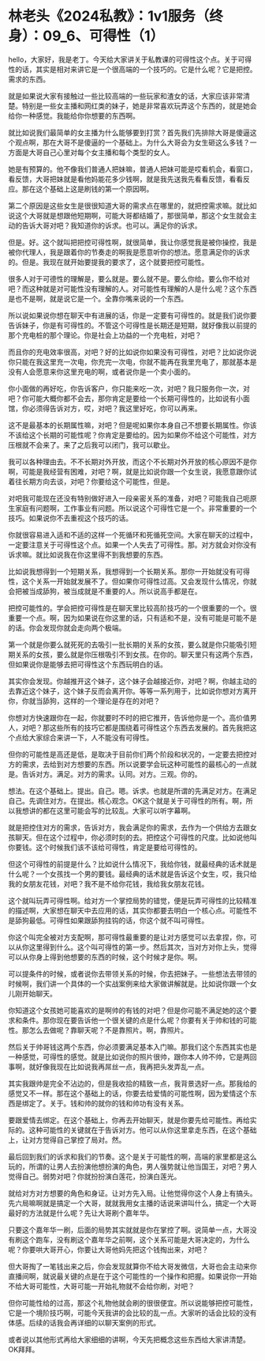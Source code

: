 # 林老头《2024私教》：1v1服务（终身）：09_6、可得性（1）

hello，大家好，我是老丁。今天给大家讲关于私教课的可得性这个点。关于可得性的话，其实是相对来讲它是一个很高端的一个技巧的。它是什么呢？它是把控。需求的东西。

就是如果说大家有接触过一些比较高端的一些玩家和渣女的话，大家应该非常清楚。特别是一些女主播和网红类的妹子，她是非常喜欢玩弄这个东西的，就是她会给你一种感觉。我能给你你想要的东西啊。

就比如说我们最简单的女主播为什么能够要到打赏？首先我们先排除大哥是傻逼这个观点啊，那在大哥不是傻逼的一个基础上。为什么大哥会为女生砸这么多钱？一方面是大哥自己心里对每个女主播和每个类型的女人。

她是有预算的。他不像我们普通人把妹嘛，普通人把妹可能是哎看机会，看窗口，看反馈，大哥把妹就是看他妈能花多少钱啊，就是我先送我先看看反馈，看看反应。那在这个基础上这是刷钱的第一个原因啊。

第二个原因是这些女生是很很知道大哥的需求点在哪里的，就把控需求嘛。就比如说这个大哥就是想跟他短期啊，可能大哥都结婚了，那很简单，那这个女生就会主动的告诉大哥对吧？我知道你的诉求。也可以。满足你的诉求。

但是。好。这个就叫把把控可得性啊，就很简单，我让你感觉我是被你操控，我是被你代理人，我是跟着你的节奏走的啊我是愿意听你的想法。愿意满足你的诉求的。但是。我现在就开始要提我的要求了，这个就要把控可能性。

很多人对于可德性的理解是，要么就是。要么就不是。要么你给。要么你不给对吧？而这种就是对可能性没有理解的人。对可能性有理解的人是什么呢？这个东西是也不是啊，就是说它是一个。全靠你嘴来说的一个东西。

所以说如果说你想在聊天中有进展的话，你是一定要有可得性的。就是我们说你要告诉妹子，你是有可得性的。不管这个可得性是长期还是短期，就好像我以前提的那个充电桩的那个理论。你是社会上功益的一个充电桩，对吧？

而且你的充电效率很高，对吧？好的比如说你如果没有可得性，对吧？比如说你说你只能在我这里充一次电，你充完一次电，你就不能再在我里充电了，那就基本是没有人会愿意来你这里充电的啊，或者说你是一个卖小面的。

你小面做的再好吃，你告诉客户，你只能来吃一次，对吧？我只服务你一次，对吧？你可能大概你都不会去，那你肯定是要给一个长期可得性的，比如说有小面馆，你必须得告诉对方，哎，对吧？我这里好吃，你可以再来。

这不是最基本的长期属性嘛，对吧？但是呢如果你本身自己不想要长期属性。你该不该给这个长期的可能性呢？你肯定是要给的。因为如果你不给这个可能性，对方压根就不会来了。来了之后我可以闭门，我可以歇业。

我可以各种理由去。不不长期对外开放，而这个不长期对外开放的核心原因不是你啊，可能是我经营有困难，对吧？啊，就是比如说你跟一个女生说，我愿意跟你试着往长期方向去谈，对吧？你要给这个可能性，但是。

对吧我可能现在还没有特别做好进入一段亲密关系的准备，对吧？可能我自己呃原生家庭有问题啊，工作事业有问题。所以说这个可得性它是一个。非常重要的一个技巧。如果说你不去重视这个技巧的话。

你就很容易进入适和不适的这样一个死循环和死循死空间。大家在聊天的过程中，一定要注意关于可得性这个点。如果一个人失去了可得性。那。对方就会对你没有诉求嘛。就比如说我在你这里得不到我想要的东西。

比如说我想得到一个短期关系，我想得到一个长期关系。那你一开始就没有可得性，这个关系一开始就发展不了。但如果你可得性过高。又会发现什么情况，你就会把被当成舔狗，被当成就是不重要的人。所以说高手都是在。

把控可能性的。学会把控可得性是在聊天里比较高阶技巧的一个很重要的一个。很重要一个点。啊，因为如果说在你这里的话，只有适和不是，没有可能是可能不是的话。你会发现你就会走向两个极端。

第一个就是你要么就死死的去吸引一批长期的关系的女孩，要么就是你只能吸引短期关系的女孩，要么就是你压根吸引不到女孩。在你的。聊天里只有这两个东西，但如果说你是能够去把可得性这个东西玩明白的话。

其实你会发现。你越推开这个妹子，这个妹子会越接近你，对吧？啊，你越主动的去靠近这个妹子，这个妹子反而会离开你。等等一系列用于，比如说你想对方离开你，你就当舔狗，这样的一个理论是存在的对吧？

你想对方快速跟你在一起，你就要时不时的把它推开，告诉他你是一个。高价值男人，对吧？那这些所有的技巧它都是围绕着可得性这个东西去发展的。首先我把这个点给大家综合来讲一下，人不能没有可得性。

但你的可能性是高还是低，是取决于目前你们两个阶段和状况的，一定要去把控对方的需求，去给到对方想要的东西。所以说要学会玩这种可能性的最核心的一点就是。告诉对方。满足。对方的需求。认同。对方。三观。你的。

想法。在这个基础上。提出。自己。嗯。诉求。也就是所谓的先满足对方。在满足自己。先调住对方。在提出。核心观念。OK这个就是关于可得性的所有。啊，所以我想讲的都在这里可能会写的比较乱。大家可以听字幕啊。

就是把控住对方的需求，告诉对方，我会满足你的需求，去作为一个供给方去跟女孩聊天。但在这个过程中，你必须时刻的去。把控这个可得性的尺度。比如说他叫你要钱。这个时候我们该不该给可得性，肯定是要给可得性的。

但这个可得性的前提是什么？比如说什么情况下，我给你钱，就最经典的话术就是什么呢？一个女孩找一个男的要钱。最经典的话术就是告诉这个女生，哎，我只给我的女朋友花钱，对吧？我不是不给你花钱，我给我女朋友花钱。

这个就叫玩弄可得性啊。给对方一个掌控局势的错觉，便是玩弄可得性的比较精准的描述啊，大家想在聊天中去应用的话，其实你都要去明白一个核心点。可能性不是舔狗最低。可得性如果跟舔狗挂钩的话，你这个就不叫可得性。

你这个叫完全被对方支配啊，那可得性最重要的是让对方感觉可以去拿捏，你，可以从你这里得到什么。这个叫可得性的第一步。然后其次，当对方对你上头，觉得可以从你身上得到他想要的东西的时候，这个时候才是你。啊。

可以提条件的时候，或者说你去带领关系的时候，你去把妹子。一些想法去带领的时候啊，我们讲一个具体的一个实战案例来给大家做讲解就是。比如说你跟一个女儿刚开始聊天。

你知道这个女孩她可能喜欢的是啊帅的有钱的对吧？但是你可能不满足她的这个要求和条件。那你现在要告诉他一个很关键的点是什么呢？你要有关于帅和钱的可能性。那怎么去做呢？靠聊天呢？不是靠照片。啊，靠照片。

然后关于帅哥钱这两个东西，你必须要满足基本入门嘛。那我们这个东西其实也是一种感觉，可得性的感觉。就是比如说你的照片很帅，跟你本人帅不帅，它是两回事啊，就好像我现在比如说我再屌丝一点，我再把头发弄乱一点。

其实我跟帅是完全不沾边的，但是我收拾的精致一点，我背景选好一点。那我给的感觉又不一样。那在这个基础上的话，你要去给爱情的可能性啊，因为爱情这个东西是绑定了。关于。钱和帅的就你的钱和帅功有没有关系。

要跟爱情去绑定。在这个基础上，你再去开始聊天，就是你要先给可能性。再给实际的。这种可能性的关键就在于告诉对方。他可以从你这里拿走东西，在这个基础上，让对方觉得自己掌控了局对。然。

最后回到我们的诉求和我们的节奏。这个是关于可能性的啊，高端的家里都是这么玩的，所谓的让男人去扮演他想扮演的角色，男人强势就让他当国王，对吧？男人觉得自己。弱势对吧？你就扮扮演白莲花，扮演白莲光。

就给对方对方想要的角色和身证。让对方先入局。让他觉得你这个人身上有搞头。先六局嘛啊就是搞定一个大哥，就就我用女主播的话说来讲叫什么，搞定一个大哥最好的方法就是什么呢？先让大哥刷个嘉年华。

只要这个嘉年华一刷，后面的局势其实就就是你在掌控了啊。说简单一点，大哥没有刷这个跑车，没有刷这个嘉年华之前啊，这个关系可能是大哥决定的，为什么呢？你要哄大哥开心，你要让大哥他妈先把这个钱掏出来，对吧？

但大哥掏了一笔钱出来之后，你会发现就算你不给大哥发微信，大哥也会主动来你直播间啊，就说最关键的点是在于这个可能性的一个操作和把握。如果说你一开始不给大哥可能性，大哥可能一开始礼物就不会给你刷，对吧？

但你可能性给的过高，那这个礼物他就会刷的很很便宜。所以说能够把控可能性，它是一个境阶技巧啊，可能今天我讲的会比较的乱一点。大家听的话会比较的没有体感。后续的话我会再详细的以聊天案例的形式。

或者说以其他形式再给大家细细的讲啊，今天先把概念这些东西给大家讲清楚。OK拜拜。